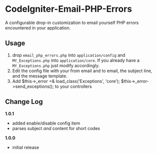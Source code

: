 # CodeIgniter-Email-PHP-Errors


A configurable drop-in customization to email yourself PHP errors encountered in your application.

## Usage

1. drop ```email_php_errors.php``` into ```application/config``` and ```MY_Exceptions.php``` into ```application/core```. If you already have a ```MY_Exceptions.php``` just modify accordingly.
2. Edit the config file with your from email and to email, the subject line, and the message template.
3. Add $this->_error =& load_class('Exceptions', 'core'); $this->_error->send_exceptions(); to your controllers

## Change Log

**1.0.1**

* added enable/disable config item
* parses subject *and* content for short codes

**1.0.0**

* initial release

